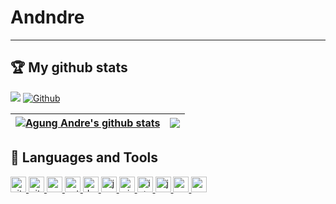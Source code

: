 # Andndre
---
## 🏆 My github stats
![](https://visitor-badge.laobi.icu/badge?page_id=Andndre.Andndre)
[![Github](https://img.shields.io/github/followers/Andndre?label=Follow&style=social)](https://github.com/Andndre)

| <a href="https://github.com/Andndre"><img align="center" src="https://github-readme-stats.vercel.app/api?username=Andndre&show_icons=true&include_all_commits=true&theme=buefy&hide_border=true" alt="Agung Andre's github stats" /></a> | <a href="https://github.com/Andndre"><img align="center" src="https://github-readme-stats.vercel.app/api/top-langs/?username=Andndre&layout=compact&theme=buefy&hide_border=true" /></a> |
| ------------- | ------------- |

## 🧰 Languages and Tools

<a target="_blank" href="https://git-scm.com/">
<img src="https://user-images.githubusercontent.com/81848639/147291803-86600cba-4130-423a-885f-b63b3488cd3f.png" alt="git" width=25></img>
</a>

<a target="_blank" href="https://github.com/">
<img src="https://user-images.githubusercontent.com/81848639/147291833-2d2ee649-b539-4807-b0bc-5da9caad5407.png" alt="github" width=25></img>
</a>

<a target="_blank" href="https://code.visualstudio.com/">
  <img src="https://user-images.githubusercontent.com/81848639/147290995-81f975a6-3948-4dfa-8e27-8eefd77cca04.png" alt="vscode" width=25></img>
</a>

<a target="_blank" href="https://www.python.org/">
  <img src="https://user-images.githubusercontent.com/81848639/147307723-380fa072-62b2-45a7-90ff-1471ea1ac574.png" alt="python" width=25></img>
</a>

<a target="_blank" href="https://dart.dev/">
  <img src="https://user-images.githubusercontent.com/81848639/147307831-32361ade-a4dc-4a90-9158-55dbfdd90628.png" alt="dart" width=25></img>
</a>

<a target="_blank" href="https://www.javascript.com/">
  <img src="https://user-images.githubusercontent.com/81848639/147308071-807d8947-de95-4eb6-af87-abc1d61e4386.png" alt="javascript" width=25></img>
</a>

<a target="_blank" href="https://www.microsoft.com/en-us/p/windows-terminal-preview/9n8g5rfz9xk3?activetab=pivot:overviewtab">
  <img src="https://user-images.githubusercontent.com/81848639/147291314-b5c4c2d7-3ae0-4ed2-8acd-e40216a6bb0c.png" alt="windows terminal preview" width=25></img>
</a>

<a target="_blank" href="https://www.jetbrains.com/idea/">
<img src="https://user-images.githubusercontent.com/81848639/147291413-651a29b2-9906-415c-aeb0-8d232fff94c2.png" alt="intellij" width=25></img>
</a>

<a target="_blank" href="https://www.java.com/en/">
  <img src="https://user-images.githubusercontent.com/81848639/147308203-02d85c55-d531-45f3-8986-bb3ee38a62e0.png" alt="java" width=25></img>
</a>

<a target="_blank" href="https://visualstudio.microsoft.com/">
  <img src="https://user-images.githubusercontent.com/81848639/147290924-d2f175fa-2dd0-432b-b2fc-d1f1c9ff0395.png" alt="vs" width=25></img>
</a>

<a target="_blank" href="https://docs.microsoft.com/en-us/dotnet/csharp/">
  <img src="https://user-images.githubusercontent.com/81848639/147308340-e0220792-70be-4f7f-810e-21a8d5562ddb.png" alt="csharp" width=25></img>
</a>
